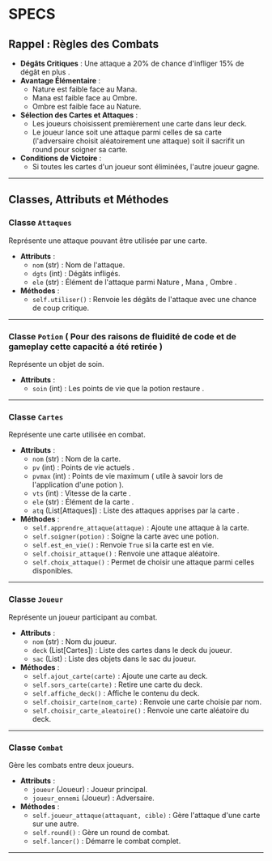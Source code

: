 # SPECS

## Rappel : Règles des Combats
- **Dégâts Critiques** : Une attaque a 20% de chance d'infliger 15% de dégât  en plus .
- **Avantage Élémentaire** :
  - Nature est faible face au Mana.
  - Mana est faible face au Ombre.
  - Ombre est faible face au Nature.
- **Sélection des Cartes et Attaques** :
  - Les joueurs choisissent premièrement une carte dans leur deck.
  - Le joueur lance soit une attaque parmi celles de sa carte (l'adversaire choisit aléatoirement une attaque) soit il sacrifit un round pour soigner sa carte.
- **Conditions de Victoire** :
  - Si toutes les cartes d'un joueur sont éliminées, l'autre joueur gagne.

---

## Classes, Attributs et Méthodes

### Classe `Attaques`
Représente une attaque pouvant être utilisée par une carte.
- **Attributs** :
  - `nom` (str) : Nom de l'attaque.
  - `dgts` (int) : Dégâts infligés.
  - `ele` (str) : Élément de l'attaque parmi Nature , Mana , Ombre .
- **Méthodes** :
  - `self.utiliser()` : Renvoie les dégâts de l'attaque avec une chance de coup critique.

---

### Classe `Potion` ( Pour des raisons de fluidité de code et de gameplay cette capacité a été retirée )
Représente un objet de soin.
- **Attributs** :
  - `soin` (int) : Les points de vie que la potion restaure .

---

### Classe `Cartes`
Représente une carte utilisée en combat.
- **Attributs** :
  - `nom` (str) : Nom de la carte.
  - `pv` (int) : Points de vie actuels .
  - `pvmax` (int) : Points de vie maximum ( utile à savoir lors de l'application d'une potion ).
  - `vts` (int) : Vitesse de la carte .
  - `ele` (str) : Élément de la carte .
  - `atq` (List[Attaques]) : Liste des attaques apprises par la carte .
- **Méthodes** :
  - `self.apprendre_attaque(attaque)` : Ajoute une attaque à la carte.
  - `self.soigner(potion)` : Soigne la carte avec une potion.
  - `self.est_en_vie()` : Renvoie `True` si la carte est en vie.
  - `self.choisir_attaque()` : Renvoie une attaque aléatoire.
  - `self.choix_attaque()` : Permet de choisir une attaque parmi celles disponibles.

---

### Classe `Joueur`
Représente un joueur participant au combat.
- **Attributs** :
  - `nom` (str) : Nom du joueur.
  - `deck` (List[Cartes]) : Liste des cartes dans le deck du joueur.
  - `sac` (List) : Liste des objets dans le sac du joueur.
- **Méthodes** :
  - `self.ajout_carte(carte)` : Ajoute une carte au deck.
  - `self.sors_carte(carte)` : Retire une carte du deck.
  - `self.affiche_deck()` : Affiche le contenu du deck.
  - `self.choisir_carte(nom_carte)` : Renvoie une carte choisie par nom.
  - `self.choisir_carte_aleatoire()` : Renvoie une carte aléatoire du deck.

---

### Classe `Combat`
Gère les combats entre deux joueurs.
- **Attributs** :
  - `joueur` (Joueur) : Joueur principal.
  - `joueur_ennemi` (Joueur) : Adversaire.
- **Méthodes** :
  - `self.joueur_attaque(attaquant, cible)` : Gère l'attaque d'une carte sur une autre.
  - `self.round()` : Gère un round de combat.
  - `self.lancer()` : Démarre le combat complet.

---
